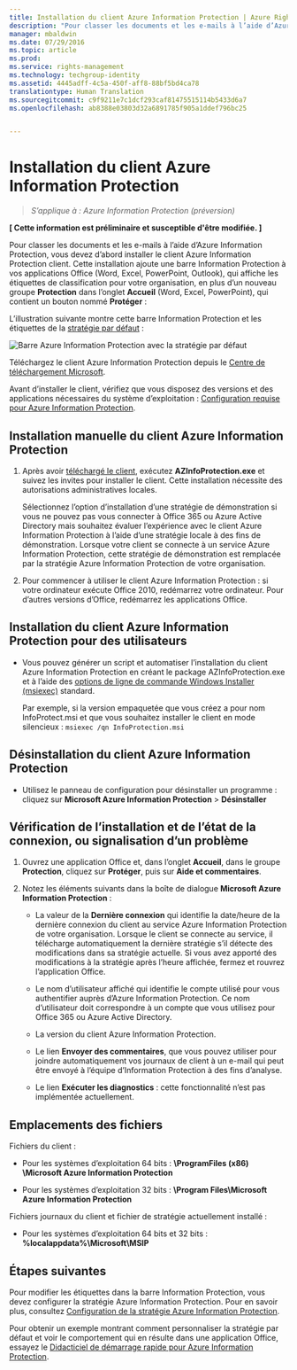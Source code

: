 ```yaml
---
title: Installation du client Azure Information Protection | Azure Rights Management
description: "Pour classer les documents et les e-mails à l’aide d’Azure Information Protection, vous devez d’abord installer le client Azure Information Protection client. Cette installation ajoute une barre Information Protection à vos applications Office (Word, Excel, PowerPoint, Outlook), qui affiche les étiquettes de classification pour votre organisation, en plus d’un nouveau groupe Protection dans l’onglet Accueil (Word, Excel, PowerPoint), qui contient un bouton nommé Protéger."
manager: mbaldwin
ms.date: 07/29/2016
ms.topic: article
ms.prod: 
ms.service: rights-management
ms.technology: techgroup-identity
ms.assetid: 4445adff-4c5a-450f-aff8-88bf5bd4ca78
translationtype: Human Translation
ms.sourcegitcommit: c9f9211e7c1dcf293caf81475515114b5433d6a7
ms.openlocfilehash: ab8388e03803d32a6891785f905a1ddef796bc25


---
```


# Installation du client Azure Information Protection

>*S’applique à : Azure Information Protection (préversion)*

**[ Cette information est préliminaire et susceptible d'être modifiée. ]**

Pour classer les documents et les e-mails à l’aide d’Azure Information Protection, vous devez d’abord installer le client Azure Information Protection client. Cette installation ajoute une barre Information Protection à vos applications Office (Word, Excel, PowerPoint, Outlook), qui affiche les étiquettes de classification pour votre organisation, en plus d’un nouveau groupe **Protection** dans l’onglet **Accueil** (Word, Excel, PowerPoint), qui contient un bouton nommé **Protéger** :

L’illustration suivante montre cette barre Information Protection et les étiquettes de la [stratégie par défaut](configure-policy-default.md) :

![Barre Azure Information Protection avec la stratégie par défaut](../media/info-protect-bar-default.png)

Téléchargez le client Azure Information Protection depuis le [Centre de téléchargement Microsoft](https://www.microsoft.com/en-us/download/details.aspx?id=53018).

Avant d’installer le client, vérifiez que vous disposez des versions et des applications nécessaires du système d’exploitation : [Configuration requise pour Azure Information Protection](requirements-azure-infoprotect.md).


## Installation manuelle du client Azure Information Protection

1. Après avoir [téléchargé le client](https://www.microsoft.com/en-us/download/details.aspx?id=53018), exécutez **AZInfoProtection.exe** et suivez les invites pour installer le client. Cette installation nécessite des autorisations administratives locales.

    Sélectionnez l’option d’installation d’une stratégie de démonstration si vous ne pouvez pas vous connecter à Office 365 ou Azure Active Directory mais souhaitez évaluer l’expérience avec le client Azure Information Protection à l’aide d’une stratégie locale à des fins de démonstration. Lorsque votre client se connecte à un service Azure Information Protection, cette stratégie de démonstration est remplacée par la stratégie Azure Information Protection de votre organisation. 

2. Pour commencer à utiliser le client Azure Information Protection : si votre ordinateur exécute Office 2010, redémarrez votre ordinateur. Pour d’autres versions d’Office, redémarrez les applications Office.

## Installation du client Azure Information Protection pour des utilisateurs

- Vous pouvez générer un script et automatiser l’installation du client Azure Information Protection en créant le package AZInfoProtection.exe et à l’aide des [options de ligne de commande Windows Installer (msiexec)](https://technet.microsoft.com/library/cc759262(v=ws.10).aspx) standard.

    Par exemple, si la version empaquetée que vous créez a pour nom InfoProtect.msi et que vous souhaitez installer le client en mode silencieux : `msiexec /qn InfoProtection.msi`


## Désinstallation du client Azure Information Protection

- Utilisez le panneau de configuration pour désinstaller un programme : cliquez sur **Microsoft Azure Information Protection** > **Désinstaller**

## Vérification de l’installation et de l’état de la connexion, ou signalisation d’un problème

1. Ouvrez une application Office et, dans l’onglet **Accueil**, dans le groupe **Protection**, cliquez sur **Protéger**, puis sur **Aide et commentaires**.

2. Notez les éléments suivants dans la boîte de dialogue **Microsoft Azure Information Protection** :

    - La valeur de la **Dernière connexion** qui identifie la date/heure de la dernière connexion du client au service Azure Information Protection de votre organisation. Lorsque le client se connecte au service, il télécharge automatiquement la dernière stratégie s’il détecte des modifications dans sa stratégie actuelle. Si vous avez apporté des modifications à la stratégie après l’heure affichée, fermez et rouvrez l’application Office.

    - Le nom d’utilisateur affiché qui identifie le compte utilisé pour vous authentifier auprès d’Azure Information Protection. Ce nom d’utilisateur doit correspondre à un compte que vous utilisez pour Office 365 ou Azure Active Directory.

    - La version du client Azure Information Protection.

    - Le lien **Envoyer des commentaires**, que vous pouvez utiliser pour joindre automatiquement vos journaux de client à un e-mail qui peut être envoyé à l’équipe d’Information Protection à des fins d’analyse.

    - Le lien **Exécuter les diagnostics** : cette fonctionnalité n’est pas implémentée actuellement.

## Emplacements des fichiers

Fichiers du client :   

- Pour les systèmes d’exploitation 64 bits : **\ProgramFiles (x86) \Microsoft Azure Information Protection**

- Pour les systèmes d’exploitation 32 bits : **\Program Files\Microsoft Azure Information Protection**

Fichiers journaux du client et fichier de stratégie actuellement installé :

- Pour les systèmes d’exploitation 64 bits et 32 bits : **%localappdata%\Microsoft\MSIP**


## Étapes suivantes

Pour modifier les étiquettes dans la barre Information Protection, vous devez configurer la stratégie Azure Information Protection. Pour en savoir plus, consultez [Configuration de la stratégie Azure Information Protection](configure-policy.md).

Pour obtenir un exemple montrant comment personnaliser la stratégie par défaut et voir le comportement qui en résulte dans une application Office, essayez le [Didacticiel de démarrage rapide pour Azure Information Protection](infoprotect-quick-start-tutorial.md). 



<!--HONumber=Aug16_HO4-->



